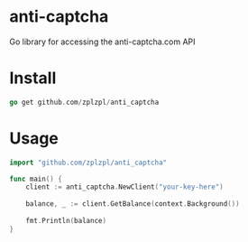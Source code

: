 # anti-captcha

Go library for accessing the anti-captcha.com API

# Install

```go
go get github.com/zplzpl/anti_captcha
```

# Usage

```go
import "github.com/zplzpl/anti_captcha"

func main() {
    client := anti_captcha.NewClient("your-key-here")
    
    balance, _ := client.GetBalance(context.Background())
    
    fmt.Println(balance)
}
```
